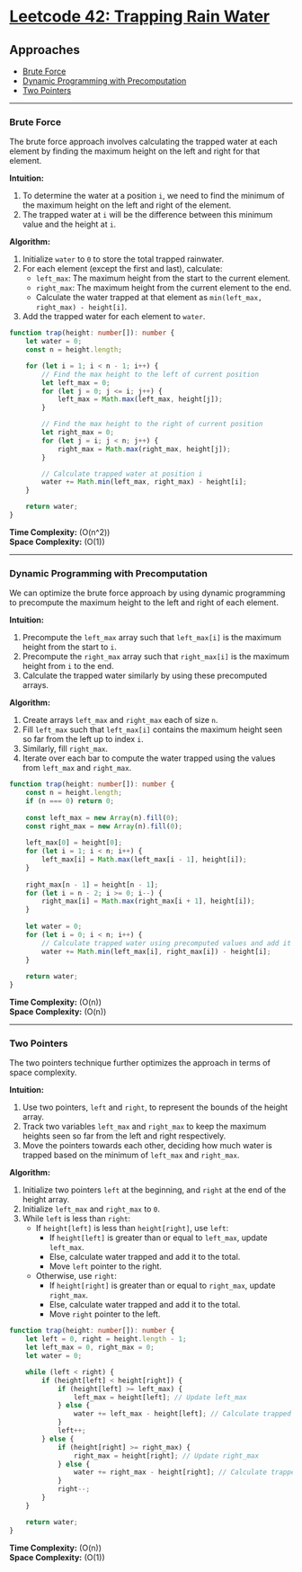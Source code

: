 # [Leetcode 42: Trapping Rain Water](https://leetcode.com/problems/trapping-rain-water/)

## Approaches

- [Brute Force](#brute-force)
- [Dynamic Programming with Precomputation](#dynamic-programming-with-precomputation)
- [Two Pointers](#two-pointers)

---

### Brute Force

The brute force approach involves calculating the trapped water at each element by finding the maximum height on the left and right for that element.

**Intuition:**

1. To determine the water at a position `i`, we need to find the minimum of the maximum height on the left and right of the element.
2. The trapped water at `i` will be the difference between this minimum value and the height at `i`.

**Algorithm:**

1. Initialize `water` to `0` to store the total trapped rainwater.
2. For each element (except the first and last), calculate:
   - `left_max`: The maximum height from the start to the current element.
   - `right_max`: The maximum height from the current element to the end.
   - Calculate the water trapped at that element as `min(left_max, right_max) - height[i]`.
3. Add the trapped water for each element to `water`.

```typescript
function trap(height: number[]): number {
    let water = 0;
    const n = height.length;

    for (let i = 1; i < n - 1; i++) {
        // Find the max height to the left of current position
        let left_max = 0;
        for (let j = 0; j <= i; j++) {
            left_max = Math.max(left_max, height[j]);
        }

        // Find the max height to the right of current position
        let right_max = 0;
        for (let j = i; j < n; j++) {
            right_max = Math.max(right_max, height[j]);
        }

        // Calculate trapped water at position i
        water += Math.min(left_max, right_max) - height[i];
    }

    return water;
}
```

**Time Complexity:** \(O(n^2)\)  
**Space Complexity:** \(O(1)\)

---

### Dynamic Programming with Precomputation

We can optimize the brute force approach by using dynamic programming to precompute the maximum height to the left and right of each element.

**Intuition:**

1. Precompute the `left_max` array such that `left_max[i]` is the maximum height from the start to `i`.
2. Precompute the `right_max` array such that `right_max[i]` is the maximum height from `i` to the end.
3. Calculate the trapped water similarly by using these precomputed arrays.

**Algorithm:**

1. Create arrays `left_max` and `right_max` each of size `n`.
2. Fill `left_max` such that `left_max[i]` contains the maximum height seen so far from the left up to index `i`.
3. Similarly, fill `right_max`.
4. Iterate over each bar to compute the water trapped using the values from `left_max` and `right_max`.

```typescript
function trap(height: number[]): number {
    const n = height.length;
    if (n === 0) return 0;
    
    const left_max = new Array(n).fill(0);
    const right_max = new Array(n).fill(0);
    
    left_max[0] = height[0];
    for (let i = 1; i < n; i++) {
        left_max[i] = Math.max(left_max[i - 1], height[i]);
    }
    
    right_max[n - 1] = height[n - 1];
    for (let i = n - 2; i >= 0; i--) {
        right_max[i] = Math.max(right_max[i + 1], height[i]);
    }
    
    let water = 0;
    for (let i = 0; i < n; i++) {
        // Calculate trapped water using precomputed values and add it to the total
        water += Math.min(left_max[i], right_max[i]) - height[i];
    }
    
    return water;
}
```

**Time Complexity:** \(O(n)\)  
**Space Complexity:** \(O(n)\)

---

### Two Pointers

The two pointers technique further optimizes the approach in terms of space complexity.

**Intuition:**

1. Use two pointers, `left` and `right`, to represent the bounds of the height array.
2. Track two variables `left_max` and `right_max` to keep the maximum heights seen so far from the left and right respectively.
3. Move the pointers towards each other, deciding how much water is trapped based on the minimum of `left_max` and `right_max`.

**Algorithm:**

1. Initialize two pointers `left` at the beginning, and `right` at the end of the height array.
2. Initialize `left_max` and `right_max` to `0`.
3. While `left` is less than `right`:
   - If `height[left]` is less than `height[right]`, use `left`:
     - If `height[left]` is greater than or equal to `left_max`, update `left_max`.
     - Else, calculate water trapped and add it to the total.
     - Move `left` pointer to the right.
   - Otherwise, use `right`:
     - If `height[right]` is greater than or equal to `right_max`, update `right_max`.
     - Else, calculate water trapped and add it to the total.
     - Move `right` pointer to the left.

```typescript
function trap(height: number[]): number {
    let left = 0, right = height.length - 1;
    let left_max = 0, right_max = 0;
    let water = 0;

    while (left < right) {
        if (height[left] < height[right]) {
            if (height[left] >= left_max) {
                left_max = height[left]; // Update left_max
            } else {
                water += left_max - height[left]; // Calculate trapped water
            }
            left++;
        } else {
            if (height[right] >= right_max) {
                right_max = height[right]; // Update right_max
            } else {
                water += right_max - height[right]; // Calculate trapped water
            }
            right--;
        }
    }

    return water;
}
```

**Time Complexity:** \(O(n)\)  
**Space Complexity:** \(O(1)\)


